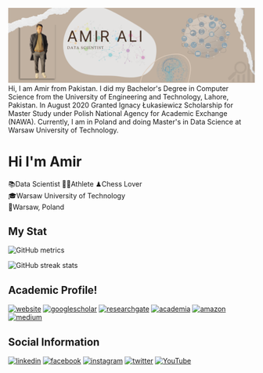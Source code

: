 ![Amir Ali](cover.png)
Hi, I am Amir from Pakistan. I did my Bachelor's Degree in Computer Science from the University of Engineering and Technology, Lahore, Pakistan. In August 2020 Granted Ignacy Łukasiewicz Scholarship for Master Study under Polish National Agency for Academic Exchange (NAWA). Currently, I am in Poland and doing  Master's in Data Science at Warsaw University of Technology.

# Hi I'm Amir
📚Data Scientist 🏃‍♂️Athlete ♟Chess Lover <br>
🎓Warsaw University of Technology <br>
📍Warsaw, Poland

## My Stat

![GitHub metrics](https://metrics.lecoq.io/AmirAli5)  

![GitHub streak stats](https://github-readme-streak-stats.herokuapp.com/?user=AmirAli5)  
 
 ## Academic Profile!
[<img src='https://cdn.jsdelivr.net/npm/simple-icons@3.0.1/icons/icloud.svg' alt='website' height='40'>](https://sites.google.com/view/amir-ali) 
[<img src='https://cdn.jsdelivr.net/npm/simple-icons@3.0.1/icons/googlescholar.svg' alt='googlescholar' height='40'>](https://scholar.google.com/citations?user=nvIf4goAAAAJ&hl=en)
[<img src='https://cdn.jsdelivr.net/npm/simple-icons@3.0.1/icons/researchgate.svg' alt='researchgate' height='40'>](https://www.researchgate.net/profile/Amir-Ali-19)
[<img src='https://cdn.jsdelivr.net/npm/simple-icons@3.0.1/icons/academia.svg' alt='academia' height='40'>](https://pw.academia.edu/AmirAli)
[<img src='https://cdn.jsdelivr.net/npm/simple-icons@3.0.1/icons/amazon.svg' alt='amazon' height='40'>](https://www.amazon.com/-/e/B081MZ5HCX)
[<img src='https://cdn.jsdelivr.net/npm/simple-icons@3.0.1/icons/medium.svg' alt='medium' height='40'>](https://medium.com/machine-learning-researcher)

## Social Information
[<img src='https://cdn.jsdelivr.net/npm/simple-icons@3.0.1/icons/linkedin.svg' alt='linkedin' height='40'>](https://www.linkedin.com/in/amiralicheema/)  [<img src='https://cdn.jsdelivr.net/npm/simple-icons@3.0.1/icons/facebook.svg' alt='facebook' height='40'>](https://www.facebook.com/amirali556)  [<img src='https://cdn.jsdelivr.net/npm/simple-icons@3.0.1/icons/instagram.svg' alt='instagram' height='40'>](https://www.instagram.com/amir.ali.cheema/)  [<img src='https://cdn.jsdelivr.net/npm/simple-icons@3.0.1/icons/twitter.svg' alt='twitter' height='40'>](https://twitter.com/amir_ali_cheema)  [<img src='https://cdn.jsdelivr.net/npm/simple-icons@3.0.1/icons/youtube.svg' alt='YouTube' height='40'>](https://www.youtube.com/channel/UC9RN7YoDGM7EPYQJ9ihWxIQ)  






<!--
**AmirAli5/AmirAli5** is a ✨ _special_ ✨ repository because its `README.md` (this file) appears on your GitHub profile.

Here are some ideas to get you started:

- 🔭 I’m currently working on ...
- 🌱 I’m currently learning ...
- 👯 I’m looking to collaborate on ...
- 🤔 I’m looking for help with ...
- 💬 Ask me about ...
- 📫 How to reach me: ...
- 😄 Pronouns: ...
- ⚡ Fun fact: ...
-->
